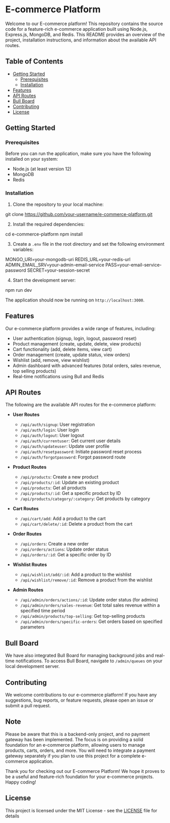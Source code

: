 # E-commerce Platform

Welcome to our E-commerce platform! This repository contains the source code for a feature-rich e-commerce application built using Node.js, Express.js, MongoDB, and Redis. This README provides an overview of the project, installation instructions, and information about the available API routes.

## Table of Contents

- [Getting Started](#getting-started)
  - [Prerequisites](#prerequisites)
  - [Installation](#installation)
- [Features](#features)
- [API Routes](#api-routes)
- [Bull Board](#bull-board)
- [Contributing](#contributing)
- [License](#license)

## Getting Started

### Prerequisites

Before you can run the application, make sure you have the following installed on your system:

- Node.js (at least version 12)
- MongoDB
- Redis

### Installation

1. Clone the repository to your local machine:

git clone https://github.com/your-username/e-commerce-platform.git

2. Install the required dependencies:

cd e-commerce-platform
npm install

3. Create a `.env` file in the root directory and set the following environment variables:

MONGO_URI=your-mongodb-uri
REDIS_URL=your-redis-url
ADMIN_EMAIL_SRV=your-admin-email-service
PASS=your-email-service-password
SECRET=your-session-secret

4. Start the development server:

npm run dev

The application should now be running on `http://localhost:3000`.

## Features

Our e-commerce platform provides a wide range of features, including:

- User authentication (signup, login, logout, password reset)
- Product management (create, update, delete, view products)
- Cart functionality (add, delete items, view cart)
- Order management (create, update status, view orders)
- Wishlist (add, remove, view wishlist)
- Admin dashboard with advanced features (total orders, sales revenue, top selling products)
- Real-time notifications using Bull and Redis

## API Routes

The following are the available API routes for the e-commerce platform:

- **User Routes**

  - `/api/auth/signup`: User registration
  - `/api/auth/login`: User login
  - `/api/auth/logout`: User logout
  - `/api/auth/currentuser`: Get current user details
  - `/api/auth/updateuser`: Update user profile
  - `/api/auth/resetpassword`: Initiate password reset process
  - `/api/auth/forgotpassword`: Forgot password route

- **Product Routes**

  - `/api/products`: Create a new product
  - `/api/products/:id`: Update an existing product
  - `/api/products`: Get all products
  - `/api/products/:id`: Get a specific product by ID
  - `/api/products/category/:category`: Get products by category

- **Cart Routes**

  - `/api/cart/add`: Add a product to the cart
  - `/api/cart/delete/:id`: Delete a product from the cart

- **Order Routes**

  - `/api/orders`: Create a new order
  - `/api/orders/actions`: Update order status
  - `/api/orders/:id`: Get a specific order by ID

- **Wishlist Routes**

  - `/api/wishlist/add/:id`: Add a product to the wishlist
  - `/api/wishlist/remove/:id`: Remove a product from the wishlist

- **Admin Routes**
  - `/api/admin/orders/actions/:id`: Update order status (for admins)
  - `/api/admin/orders/sales-revenue`: Get total sales revenue within a specified time period
  - `/api/admin/products/top-selling`: Get top-selling products
  - `/api/admin/orders/specific-orders`: Get orders based on specified parameters

## Bull Board

We have also integrated Bull Board for managing background jobs and real-time notifications. To access Bull Board, navigate to `/admin/queues` on your local development server.

## Contributing

We welcome contributions to our e-commerce platform! If you have any suggestions, bug reports, or feature requests, please open an issue or submit a pull request.

## Note

Please be aware that this is a backend-only project, and no payment gateway has been implemented. The focus is on providing a solid foundation for an e-commerce platform, allowing users to manage products, carts, orders, and more. You will need to integrate a payment gateway separately if you plan to use this project for a complete e-commerce application.

Thank you for checking out our E-commerce Platform! We hope it proves to be a useful and feature-rich foundation for your e-commerce projects. Happy coding!

## License

This project is licensed under the MIT License - see the [LICENSE](LICENSE) file for details